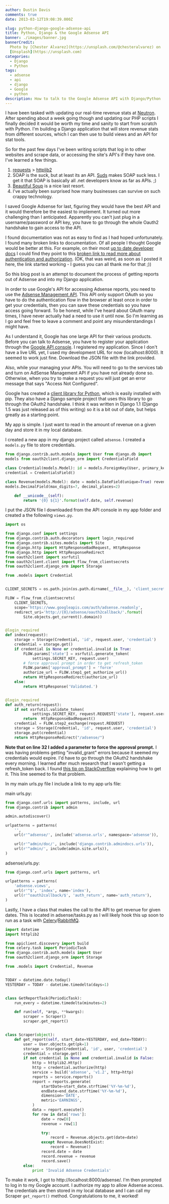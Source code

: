 ```yaml
---
author: Dustin Davis
comments: true
date: 2013-03-12T19:08:39.000Z

slug: python-django-google-adsense-api
title: Python, Django & the Google Adsense API
banner: ./images/banner.jpg
bannerCredit:
  Photo by [Chester Alvarez](https://unsplash.com/@chesteralvarez) on
  [Unsplash](https://unsplash.com)
categories:
  - Django
  - Python
tags:
  - adsense
  - api
  - django
  - Google
  - python
description: How to talk to the Google Adsense API with Django/Python
---
```


I have been tasked with updating our real-time revenue stats at
[Neutron](http://neutroninteractive.com). After spending about a week going
though and updating our PHP scripts I finally decided it would be worth my time
and sanity to start from scratch with Python. I'm building a Django application
that will store revenue stats from different sources, which I can then use to
build views and an API for stat tools.

So for the past few days I've been writing scripts that log in to other websites
and scrape data, or accessing the site's API's if they have one. I've learned a
few things.

1. [requests](http://docs.python-requests.org/en/latest/) >
   [httplib2](https://code.google.com/p/httplib2/)
2. SOAP is the suck, but at least its an API.
   [Suds](https://fedorahosted.org/suds/) makes SOAP suck less. I get it that
   SOAP is basically all .net developers know as far as APIs. ;)
3. [Beautiful Soup](http://www.crummy.com/software/BeautifulSoup/) is a nice
   last resort.
4. I've actually been surprised how many businesses can survive on such crappy
   technology.

I saved Google Adsense for last, figuring they would have the best API and it
would therefore be the easiest to implement. It turned out more challenging than
I anticipated. Apparently you can't just plug in a username/password or API key,
you have to go through the whole Oauth2 handshake to gain access to the API.

I found documentation was not as easy to find as I had hoped unfortunately. I
found many broken links to documentation. Of all people I thought Google would
be better at this. For example, on their most
[up to date developer docs](https://developers.google.com/adsense/host/v4.1/accounts/reports/generate#auth)
I could find they point to this
[broken link to read more about authentication and authorization](https://developers.google.com/adsense/host/getting_started#auth).
(OK, that was weird, as soon as I posted it here, the link started working - I
guess you can all thank me for that ;))

So this blog post is an attempt to document the process of getting reports out
of Adsense and into my Django application.

In order to use Google's API for accessing Adsense reports, you need to use the
[Adsense Management API](https://developers.google.com/adsense/management/).
This API only support OAuth so you have to do the authentication flow in the
browser at least once in order to get your credentials, then you can save these
credentials so you have access going forward. To be honest, while I've heard
about OAuth many times, I have never actually had a need to use it until now. So
I'm learning as I go and feel free to leave a comment and point any
misunderstandings I might have.

As I understand it, Google has one large API for their various products. Before
you can talk to Adsense, you have to register your application through the
[Google API console](https://code.google.com/apis/console#access). I registered
my application. Since I don't have a live URL yet, I used my development URL for
now (localhost:8000). It seemed to work just fine. Download the JSON file with
the link provided.

Also, while your managing your APIs. You will need to go to the services tab and
turn on AdSense Management API if you have not already done so. Otherwise, when
you try to make a request you will just get an error message that says "Access
Not Configured".

Google has created a
[client library for Python](https://developers.google.com/adsense/management/api-lib/python),
which is easily installed with pip. They also have a Django sample project that
uses this library to go through the OAuth2 handshake. I think it was written in
Django 1.1 (Django 1.5 was just released as of this writing) so it is a bit out
of date, but helps greatly as a starting point.

My app is simple. I just want to read in the amount of revenue on a given day
and store it in my local database.

I created a new app in my django project called `adsense`. I created a
`models.py` file to store credentials.

```python
from django.contrib.auth.models import User from django.db import
models from oauth2client.django_orm import CredentialsField

class Credential(models.Model): id = models.ForeignKey(User, primary_key=True)
credential = CredentialsField()

class Revenue(models.Model): date = models.DateField(unique=True) revenue =
models.DecimalField(max_digits=7, decimal_places=2)

    def __unicode__(self):
        return '{0} ${1}'.format(self.date, self.revenue)
```

I put the JSON file I downloaded from the API console in my app folder and
created a the following `views.py`.

```python
import os

from django.conf import settings
from django.contrib.auth.decorators import login_required
from django.contrib.sites.models import Site
from django.http import HttpResponseBadRequest, HttpResponse
from django.http import HttpResponseRedirect
from oauth2client import xsrfutil
from oauth2client.client import flow_from_clientsecrets
from oauth2client.django_orm import Storage

from .models import Credential


CLIENT_SECRETS = os.path.join(os.path.dirname(__file__), 'client_secrets.json')

FLOW = flow_from_clientsecrets(
    CLIENT_SECRETS,
    scope='https://www.googleapis.com/auth/adsense.readonly',
    redirect_uri='http://{0}/adsense/oauth2callback/'.format(
        Site.objects.get_current().domain))


@login_required
def index(request):
    storage = Storage(Credential, 'id', request.user, 'credential')
    credential = storage.get()
    if credential is None or credential.invalid is True:
        FLOW.params['state'] = xsrfutil.generate_token(
            settings.SECRET_KEY, request.user)
        # force approval prompt in order to get refresh_token
        FLOW.params['approval_prompt'] = 'force'
        authorize_url = FLOW.step1_get_authorize_url()
        return HttpResponseRedirect(authorize_url)
    else:
        return HttpResponse('Validated.')


@login_required
def auth_return(request):
    if not xsrfutil.validate_token(
            settings.SECRET_KEY, request.REQUEST['state'], request.user):
        return  HttpResponseBadRequest()
    credential = FLOW.step2_exchange(request.REQUEST)
    storage = Storage(Credential, 'id', request.user, 'credential')
    storage.put(credential)
    return HttpResponseRedirect("/adsense/")
```

**Note that on line 32 I added a parameter to force the approval prompt.** I was
having problems getting "invalid_grant" errors because it seemed my credentials
would expire. I'd have to go through the OAuth2 handshake every morning. I
learned after much research that I wasn't getting a refresh_token back. I found
[this tip on StackOverflow](http://stackoverflow.com/questions/10827920/google-oauth-refresh-token-is-not-being-received)
explaining how to get it. This line seemed to fix that problem.

In my main urls.py file I include a link to my app urls file:

main urls.py:

```python
from django.conf.urls import patterns, include, url
from django.contrib import admin

admin.autodiscover()

urlpatterns = patterns(
    '',
    url(r'^adsense/', include('adsense.urls', namespace='adsense')),

    url(r'^admin/doc/', include('django.contrib.admindocs.urls')),
    url(r'^admin/', include(admin.site.urls)),
)
```

adsense/urls.py:

```python
from django.conf.urls import patterns, url

urlpatterns = patterns(
    'adsense.views',
    url(r'^$', 'index', name='index'),
    url(r'^oauth2callback/$', 'auth_return', name='auth_return'),
)
```

Lastly, I have a class that makes the call to the API to get revenue for given
dates. This is located in adsense/tasks.py as I will likely hook this up soon to
run as a task with
[Celery](http://www.celeryproject.org/)/[RabbitMQ](http://www.rabbitmq.com/).

```python
import datetime
import httplib2

from apiclient.discovery import build
from celery.task import PeriodicTask
from django.contrib.auth.models import User
from oauth2client.django_orm import Storage

from .models import Credential, Revenue


TODAY = datetime.date.today()
YESTERDAY = TODAY - datetime.timedelta(days=1)


class GetReportTask(PeriodicTask):
    run_every = datetime.timedelta(minutes=2)

    def run(self, *args, **kwargs):
        scraper = Scraper()
        scraper.get_report()


class Scraper(object):
    def get_report(self, start_date=YESTERDAY, end_date=TODAY):
        user = User.objects.get(pk=1)
        storage = Storage(Credential, 'id', user, 'credential')
        credential = storage.get()
        if not credential is None and credential.invalid is False:
            http = httplib2.Http()
            http = credential.authorize(http)
            service = build('adsense', 'v1.2', http=http)
            reports = service.reports()
            report = reports.generate(
                startDate=start_date.strftime('%Y-%m-%d'),
                endDate=end_date.strftime('%Y-%m-%d'),
                dimension='DATE',
                metric='EARNINGS',
            )
            data = report.execute()
            for row in data['rows']:
                date = row[0]
                revenue = row[1]

                try:
                    record = Revenue.objects.get(date=date)
                except Revenue.DoesNotExist:
                    record = Revenue()
                record.date = date
                record.revenue = revenue
                record.save()
        else:
            print 'Invalid Adsense Credentials'
```

To make it work, I got to http://localhost:8000/adsense/. I'm then prompted to
log in to my Google account. I authorize my app to allow Adsense access. The
credentials are then stored in my local database and I can call my Scraper
`get_report()` method. Congratulations to me, it worked!
